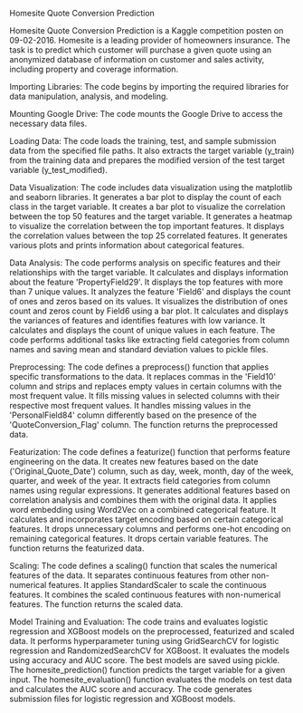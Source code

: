 Homesite Quote Conversion Prediction

Homesite Quote Conversion Prediction is a Kaggle competition posten on 09-02-2016. Homesite is a leading provider of homeowners insurance. The task is to predict which customer will purchase a given quote using an anonymized database of information on customer and sales activity, including property and coverage information.

Importing Libraries:
The code begins by importing the required libraries for data manipulation, analysis, and modeling.

Mounting Google Drive:
The code mounts the Google Drive to access the necessary data files.

Loading Data:
The code loads the training, test, and sample submission data from the specified file paths.
It also extracts the target variable (y_train) from the training data and prepares the modified version of the test target variable (y_test_modified).

Data Visualization:
The code includes data visualization using the matplotlib and seaborn libraries.
It generates a bar plot to display the count of each class in the target variable.
It creates a bar plot to visualize the correlation between the top 50 features and the target variable.
It generates a heatmap to visualize the correlation between the top important features.
It displays the correlation values between the top 25 correlated features.
It generates various plots and prints information about categorical features.

Data Analysis:
The code performs analysis on specific features and their relationships with the target variable.
It calculates and displays information about the feature 'PropertyField29'.
It displays the top features with more than 7 unique values.
It analyzes the feature 'Field6' and displays the count of ones and zeros based on its values.
It visualizes the distribution of ones count and zeros count by Field6 using a bar plot.
It calculates and displays the variances of features and identifies features with low variance.
It calculates and displays the count of unique values in each feature.
The code performs additional tasks like extracting field categories from column names and saving mean and standard deviation values to pickle files.

Preprocessing:
The code defines a preprocess() function that applies specific transformations to the data.
It replaces commas in the 'Field10' column and strips and replaces empty values in certain columns with the most frequent value.
It fills missing values in selected columns with their respective most frequent values.
It handles missing values in the 'PersonalField84' column differently based on the presence of the 'QuoteConversion_Flag' column.
The function returns the preprocessed data.

Featurization:
The code defines a featurize() function that performs feature engineering on the data.
It creates new features based on the date ('Original_Quote_Date') column, such as day, week, month, day of the week, quarter, and week of the year.
It extracts field categories from column names using regular expressions.
It generates additional features based on correlation analysis and combines them with the original data.
It applies word embedding using Word2Vec on a combined categorical feature.
It calculates and incorporates target encoding based on certain categorical features.
It drops unnecessary columns and performs one-hot encoding on remaining categorical features.
It drops certain variable features.
The function returns the featurized data.

Scaling:
The code defines a scaling() function that scales the numerical features of the data.
It separates continuous features from other non-numerical features.
It applies StandardScaler to scale the continuous features.
It combines the scaled continuous features with non-numerical features.
The function returns the scaled data.

Model Training and Evaluation:
The code trains and evaluates logistic regression and XGBoost models on the preprocessed, featurized and scaled data.
It performs hyperparameter tuning using GridSearchCV for logistic regression and RandomizedSearchCV for XGBoost.
It evaluates the models using accuracy and AUC score.
The best models are saved using pickle.
The homesite_prediction() function predicts the target variable for a given input.
The homesite_evaluation() function evaluates the models on test data and calculates the AUC score and accuracy.
The code generates submission files for logistic regression and XGBoost models.